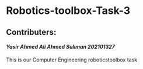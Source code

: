 # Robotics-toolbox-Task-3
## Contributers:
#### _Yasir Ahmed Ali Ahmed Suliman 202101327_
This is our Computer Engineering roboticstoolbox task


